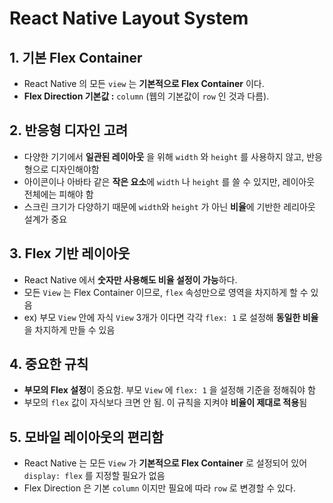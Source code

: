 React Native Layout System
===

## 1. 기본 Flex Container
- React Native 의 모든 `view` 는 **기본적으로 Flex Container** 이다.
- **Flex Direction 기본값 :** `column` (웹의 기본값이 `row` 인 것과 다름).

## 2. 반응형 디자인 고려
- 다양한 기기에서 **일관된 레이아웃** 을 위해 `width` 와 `height` 를 사용하지 않고, 반응형으로 디자인해야함 
- 아이콘이나 아바타 같은 **작은 요소**에 `width` 나 `height` 를 쓸 수 있지만, 레이아웃 전체에는 피해야 함
- 스크린 크기가 다양하기 때문에 `width`와 `height` 가 아닌 **비율**에 기반한 레리아웃 설계가 중요

## 3. Flex 기반 레이아웃
- React Native 에서 **숫자만 사용해도 비율 설정이 가능**하다.
- 모든 `View` 는 Flex Container 이므로, `flex` 속성만으로 영역을 차지하게 할 수 있음 
- ex) 부모 `View` 안에 자식 `View` 3개가 이다면 각각 `flex: 1` 로 설정해 **동일한 비율** 을 차지하게 만들 수 있음

## 4. 중요한 규칙
- **부모의 Flex 설정**이 중요함. 부모 `View` 에 `flex: 1` 을 설정해 기준을 정해줘야 함
- 부모의 `flex` 값이 자식보다 크면 안 됨. 이 규칙을 지켜야 **비율이 제대로 적용**됨

## 5. 모바일 레이아웃의 편리함
- React Native 는 모든 `View` 가 **기본적으로 Flex Container** 로 설정되어 있어 `display: flex` 를 지정할 필요가 없음
- Flex Direction 은 기본 `column` 이지만 필요에 따라 `row` 로 변경할 수 있다.